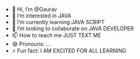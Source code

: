 - 👋 Hi, I’m @Gaurav
- 👀 I’m interested in JAVA 
- 🌱 I’m currently learning JAVA SCRIPT
- 💞️ I’m looking to collaborate on JAVA DEVELOPER
- 📫 How to reach me JUST TEXT ME
- 😄 Pronouns: ...
- ⚡ Fun fact: I AM EXCITED FOR ALL LEARNING

<!---
GauriJi/GauriJi is a ✨ special ✨ repository because its `README.md` (this file) appears on your GitHub profile.
You can click the Preview link to take a look at your changes.
--->
